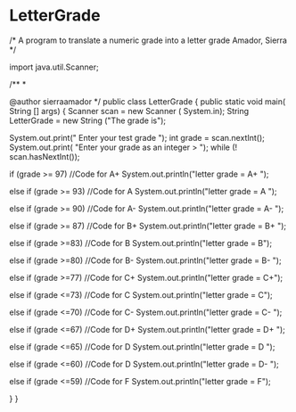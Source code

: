 # LetterGrade
/* A program to translate a numeric grade into a letter grade Amador, Sierra */

import java.util.Scanner;

/** *

@author sierraamador */ public class LetterGrade { public static void main( String [] args) { Scanner scan = new Scanner ( System.in); String LetterGrade = new String ("The grade is");

System.out.print(" Enter your test grade ");
int grade = scan.nextInt(); System.out.print( "Enter your grade as an integer > "); while (! scan.hasNextInt());

if (grade >= 97) //Code for A+ System.out.println("letter grade = A+ ");

else if (grade >= 93) //Code for A System.out.println("letter grade = A ");

else if (grade >= 90) //Code for A- System.out.println("letter grade = A- ");

else if (grade >= 87) //Code for B+ System.out.println("letter grade = B+ ");

else if (grade >=83) //Code for B System.out.println("letter grade = B");

else if (grade >=80) //Code for B- System.out.println("letter grade = B- ");

else if (grade >=77) //Code for C+ System.out.println("letter grade = C+");

else if (grade <=73) //Code for C System.out.println("letter grade = C");

else if (grade <=70) //Code for C- System.out.println("letter grade = C- ");

else if (grade <=67) //Code for D+ System.out.println("letter grade = D+ ");

else if (grade <=65) //Code for D System.out.println("letter grade = D ");

else if (grade <=60) //Code for D System.out.println("letter grade = D- ");

else if (grade <=59) //Code for F System.out.println("letter grade = F");

} }
